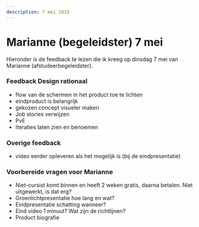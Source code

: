 ```yaml
---
description: 7 mei 2019
---
```


# Marianne \(begeleidster\) 7 mei

Hieronder is de feedback te lezen die ik kreeg op dinsdag 7 mei van Marianne \(afstudeerbegeleidster\).

### Feedback Design rationaal

* flow van de schermen in het product toe te lichten 
* eindproduct is belangrijk
* gekozen concept visueler maken
* Job stories verwijzen
* PvE
* Iteraties laten zien en benoemen

### Overige feedback

* video eerder opleveren als het mogelijk is \(bij de eindpresentatie\)

### Voorbereide vragen voor Marianne

* Niet-cursist komt binnen en heeft 2 weken gratis, daarna betalen. Niet uitgewerkt, is dat erg?
* Groenlichtpresentatie hoe lang en wat?
* Eindpresentatie schatting wanneer?
* Eind video 1 minuut? Wat zijn de richtlijnen?
* Product biografie

